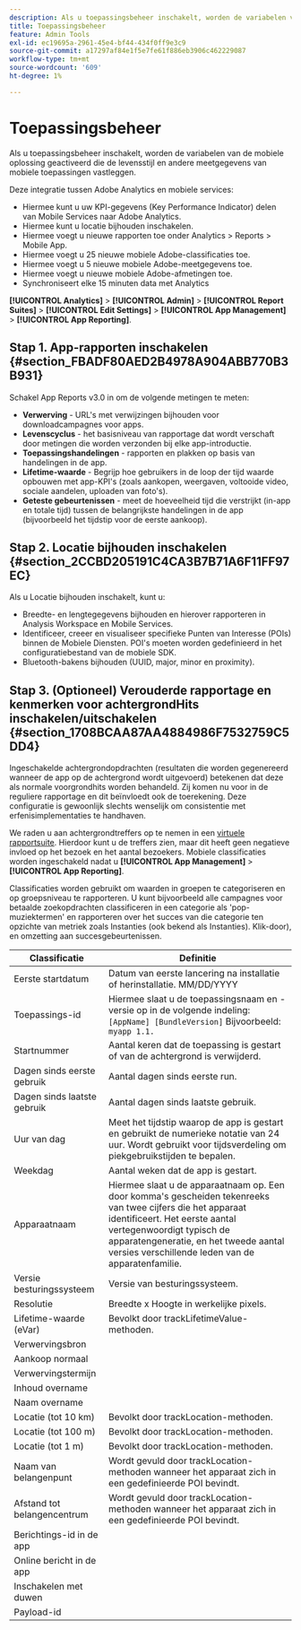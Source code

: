 ```yaml
---
description: Als u toepassingsbeheer inschakelt, worden de variabelen van de mobiele oplossing geactiveerd die de levensstijl en andere meetgegevens van mobiele toepassingen vastleggen.
title: Toepassingsbeheer
feature: Admin Tools
exl-id: ec19695a-2961-45e4-bf44-434f0ff9e3c9
source-git-commit: a17297af84e1f5e7fe61f886eb3906c462229087
workflow-type: tm+mt
source-wordcount: '609'
ht-degree: 1%

---
```


# Toepassingsbeheer

Als u toepassingsbeheer inschakelt, worden de variabelen van de mobiele oplossing geactiveerd die de levensstijl en andere meetgegevens van mobiele toepassingen vastleggen.

Deze integratie tussen Adobe Analytics en mobiele services:

* Hiermee kunt u uw KPI-gegevens (Key Performance Indicator) delen van Mobile Services naar Adobe Analytics.
* Hiermee kunt u locatie bijhouden inschakelen.
* Hiermee voegt u nieuwe rapporten toe onder Analytics > Reports > Mobile App.
* Hiermee voegt u 25 nieuwe mobiele Adobe-classificaties toe.
* Hiermee voegt u 5 nieuwe mobiele Adobe-meetgegevens toe.
* Hiermee voegt u nieuwe mobiele Adobe-afmetingen toe.
* Synchroniseert elke 15 minuten data met Analytics

**[!UICONTROL Analytics]** > **[!UICONTROL Admin]** > **[!UICONTROL Report Suites]** > **[!UICONTROL Edit Settings]** > **[!UICONTROL App Management]** > **[!UICONTROL App Reporting]**.

## Stap 1. App-rapporten inschakelen {#section_FBADF80AED2B4978A904ABB770B3B931}

Schakel App Reports v3.0 in om de volgende metingen te meten:

* **Verwerving** - URL&#39;s met verwijzingen bijhouden voor downloadcampagnes voor apps.
* **Levenscyclus** - het basisniveau van rapportage dat wordt verschaft door metingen die worden verzonden bij elke app-introductie.
* **Toepassingshandelingen** - rapporten en plakken op basis van handelingen in de app.
* **Lifetime-waarde** - Begrijp hoe gebruikers in de loop der tijd waarde opbouwen met app-KPI&#39;s (zoals aankopen, weergaven, voltooide video, sociale aandelen, uploaden van foto&#39;s).
* **Geteste gebeurtenissen** - meet de hoeveelheid tijd die verstrijkt (in-app en totale tijd) tussen de belangrijkste handelingen in de app (bijvoorbeeld het tijdstip voor de eerste aankoop).

## Stap 2. Locatie bijhouden inschakelen {#section_2CCBD205191C4CA3B7B71A6F11FF97EC}

Als u Locatie bijhouden inschakelt, kunt u:

* Breedte- en lengtegegevens bijhouden en hierover rapporteren in Analysis Workspace en Mobile Services.
* Identificeer, creeer en visualiseer specifieke Punten van Interesse (POIs) binnen de Mobiele Diensten. POI&#39;s moeten worden gedefinieerd in het configuratiebestand van de mobiele SDK.
* Bluetooth-bakens bijhouden (UUID, major, minor en proximity).

## Stap 3. (Optioneel) Verouderde rapportage en kenmerken voor achtergrondHits inschakelen/uitschakelen {#section_1708BCAA87AA4884986F7532759C5DD4}

Ingeschakelde achtergrondopdrachten (resultaten die worden gegenereerd wanneer de app op de achtergrond wordt uitgevoerd) betekenen dat deze als normale voorgrondhits worden behandeld. Zij komen nu voor in de reguliere rapportage en dit beïnvloedt ook de toerekening. Deze configuratie is gewoonlijk slechts wenselijk om consistentie met erfenisimplementaties te handhaven.

We raden u aan achtergrondtreffers op te nemen in een [virtuele rapportsuite](/help/components/vrs/vrs-about.md). Hierdoor kunt u de treffers zien, maar dit heeft geen negatieve invloed op het bezoek en het aantal bezoekers.
Mobiele classificaties worden ingeschakeld nadat u **[!UICONTROL App Management]** > **[!UICONTROL App Reporting]**.

Classificaties worden gebruikt om waarden in groepen te categoriseren en op groepsniveau te rapporteren. U kunt bijvoorbeeld alle campagnes voor betaalde zoekopdrachten classificeren in een categorie als &#39;pop-muziektermen&#39; en rapporteren over het succes van die categorie ten opzichte van metriek zoals Instanties (ook bekend als Instanties). Klik-door), en omzetting aan succesgebeurtenissen.

| Classificatie | Definitie |
|--- |--- |
| Eerste startdatum | Datum van eerste lancering na installatie of herinstallatie.   MM/DD/YYYY |
| Toepassings-id | Hiermee slaat u de toepassingsnaam en -versie op in de volgende indeling:   `[AppName] [BundleVersion]`  Bijvoorbeeld: `myapp 1.1.` |
| Startnummer | Aantal keren dat de toepassing is gestart of van de achtergrond is verwijderd. |
| Dagen sinds eerste gebruik | Aantal dagen sinds eerste run. |
| Dagen sinds laatste gebruik | Aantal dagen sinds laatste gebruik. |
| Uur van dag | Meet het tijdstip waarop de app is gestart en gebruikt de numerieke notatie van 24 uur. Wordt gebruikt voor tijdsverdeling om piekgebruikstijden te bepalen. |
| Weekdag | Aantal weken dat de app is gestart. |
| Apparaatnaam | Hiermee slaat u de apparaatnaam op.  Een door komma&#39;s gescheiden tekenreeks van twee cijfers die het apparaat identificeert. Het eerste aantal vertegenwoordigt typisch de apparatengeneratie, en het tweede aantal versies verschillende leden van de apparatenfamilie. |
| Versie besturingssysteem | Versie van besturingssysteem. |
| Resolutie | Breedte x Hoogte in werkelijke pixels. |
| Lifetime-waarde (eVar) | Bevolkt door trackLifetimeValue-methoden. |
| Verwervingsbron |  |
| Aankoop normaal |  |
| Verwervingstermijn |  |
| Inhoud overname |  |
| Naam overname |  |
| Locatie (tot 10 km) | Bevolkt door trackLocation-methoden. |
| Locatie (tot 100 m) | Bevolkt door trackLocation-methoden. |
| Locatie (tot 1 m) | Bevolkt door trackLocation-methoden. |
| Naam van belangenpunt | Wordt gevuld door trackLocation-methoden wanneer het apparaat zich in een gedefinieerde POI bevindt. |
| Afstand tot belangencentrum | Wordt gevuld door trackLocation-methoden wanneer het apparaat zich in een gedefinieerde POI bevindt. |
| Berichtings-id in de app |  |
| Online bericht in de app |  |
| Inschakelen met duwen |  |
| Payload-id |  |

